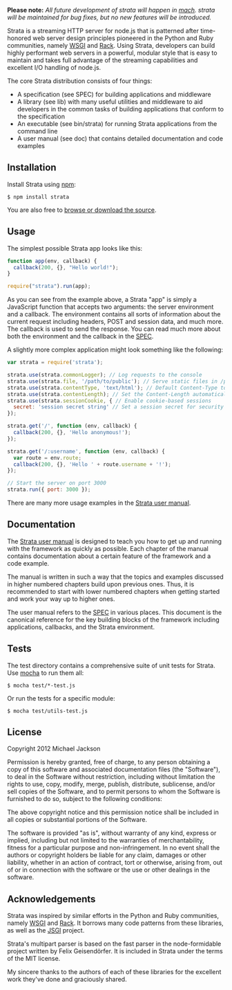 __Please note:__ *All future development of strata will happen in [mach](https://github.com/mjijackson/mach). strata will be maintained for bug fixes, but no new features will be introduced.*

Strata is a streaming HTTP server for node.js that is patterned after time-honored web server design principles pioneered in the Python and Ruby communities, namely [WSGI](http://www.wsgi.org/) and [Rack](http://rack.rubyforge.org/). Using Strata, developers can build highly performant web servers in a powerful, modular style that is easy to maintain and takes full advantage of the streaming capabilities and excellent I/O handling of node.js.

The core Strata distribution consists of four things:

  - A specification (see SPEC) for building applications and middleware
  - A library (see lib) with many useful utilities and middleware to aid
    developers in the common tasks of building applications that conform to
    the specification
  - An executable (see bin/strata) for running Strata applications from the
    command line
  - A user manual (see doc) that contains detailed documentation and code
    examples

## Installation

Install Strata using [npm](http://npmjs.org/):

    $ npm install strata

You are also free to [browse or download the source](https://github.com/mjijackson/strata).

## Usage

The simplest possible Strata app looks like this:

``` javascript
function app(env, callback) {
  callback(200, {}, "Hello world!");
}

require("strata").run(app);
```

As you can see from the example above, a Strata "app" is simply a JavaScript function that accepts two arguments: the server environment and a callback. The environment contains all sorts of information about the current request including headers, POST and session data, and much more. The callback is used to send the response. You can read much more about both the environment and the callback in the [SPEC](https://raw.github.com/mjijackson/strata/master/SPEC).

A slightly more complex application might look something like the following:

``` javascript
var strata = require('strata');

strata.use(strata.commonLogger); // Log requests to the console
strata.use(strata.file, '/path/to/public'); // Serve static files in /path/to/public
strata.use(strata.contentType, 'text/html'); // Default Content-Type to text/html
strata.use(strata.contentLength); // Set the Content-Length automatically
strata.use(strata.sessionCookie, { // Enable cookie-based sessions
  secret: 'session secret string' // Set a session secret for security
});

strata.get('/', function (env, callback) {
  callback(200, {}, 'Hello anonymous!');
});

strata.get('/:username', function (env, callback) {
  var route = env.route;
  callback(200, {}, 'Hello ' + route.username + '!');
});

// Start the server on port 3000
strata.run({ port: 3000 });
```

There are many more usage examples in the [Strata user manual](http://stratajs.org/manual).

## Documentation

The [Strata user manual](http://stratajs.org/manual) is designed to teach you how to get up and running with the framework as quickly as possible. Each chapter of the manual contains documentation about a certain feature of the framework and a code example.

The manual is written in such a way that the topics and examples discussed in higher numbered chapters build upon previous ones. Thus, it is recommended to start with lower numbered chapters when getting started and work your way up to higher ones.

The user manual refers to the [SPEC](https://raw.github.com/mjijackson/strata/master/SPEC) in various places. This document is the canonical reference for the key building blocks of the framework including applications, callbacks, and the Strata environment.

## Tests

The test directory contains a comprehensive suite of unit tests for Strata. Use [mocha](http://visionmedia.github.com/mocha/) to run them all:

    $ mocha test/*-test.js

Or run the tests for a specific module:

    $ mocha test/utils-test.js

## License

Copyright 2012 Michael Jackson

Permission is hereby granted, free of charge, to any person obtaining a copy of this software and associated documentation files (the "Software"), to deal in the Software without restriction, including without limitation the rights to use, copy, modify, merge, publish, distribute, sublicense, and/or sell copies of the Software, and to permit persons to whom the Software is furnished to do so, subject to the following conditions:

The above copyright notice and this permission notice shall be included in all copies or substantial portions of the Software.

The software is provided "as is", without warranty of any kind, express or implied, including but not limited to the warranties of merchantability, fitness for a particular purpose and non-infringement. In no event shall the authors or copyright holders be liable for any claim, damages or other liability, whether in an action of contract, tort or otherwise, arising from, out of or in connection with the software or the use or other dealings in the software.

## Acknowledgements

Strata was inspired by similar efforts in the Python and Ruby communities, namely [WSGI](http://www.wsgi.org/) and [Rack](http://rack.rubyforge.org/). It borrows many code patterns from these libraries, as well as the [JSGI](http://jackjs.org/jsgi-spec.html) project.

Strata's multipart parser is based on the fast parser in the node-formidable project written by Felix Geisendörfer. It is included in Strata under the terms of the MIT license.

My sincere thanks to the authors of each of these libraries for the excellent work they've done and graciously shared.
